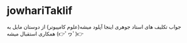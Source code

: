 # jowhariTaklif
جواب تکلیف های استاد جوهری اینجا آپلود میشه(علوم کامپیوتر)
از دوستان مایل به همکاری استقبال میشه (👉ﾟヮﾟ)👉
